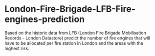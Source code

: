 # London-Fire-Brigade-LFB-Fire-engines-prediction
Based on the historic data from LFB (London Fire Brigade Mobilisation Records - London Datastore) predict the number of fire engines that will have to be allocated per fire station in London and the areas with the highest risk.
